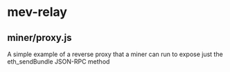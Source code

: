 # mev-relay

## miner/proxy.js

A simple example of a reverse proxy that a miner can run to expose just the eth_sendBundle JSON-RPC method